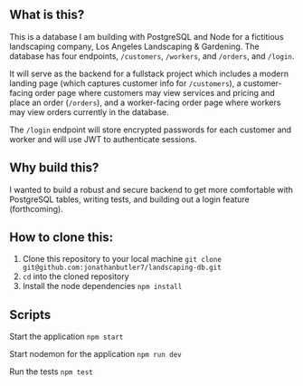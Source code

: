 ## What is this?

This is a database I am building with PostgreSQL and Node for a fictitious landscaping company, Los Angeles Landscaping & Gardening. The database has four endpoints, `/customers`, `/workers`, and `/orders`, and `/login`. 

It will serve as the backend for a fullstack project which includes a modern landing page (which captures customer info for `/customers`), a customer-facing order page where customers may view services and pricing and place an order (`/orders`), and a worker-facing order page where workers may view orders currently in the database.

The `/login` endpoint will store encrypted passwords for each customer and worker and will use JWT to authenticate sessions.

## Why build this?

I wanted to build a robust and secure backend to get more comfortable with PostgreSQL tables, writing tests, and building out a login feature (forthcoming).

## How to clone this:

1. Clone this repository to your local machine `git clone git@github.com:jonathanbutler7/landscaping-db.git`
2. `cd` into the cloned repository
3. Install the node dependencies `npm install`

## Scripts

Start the application `npm start`

Start nodemon for the application `npm run dev`

Run the tests `npm test`
